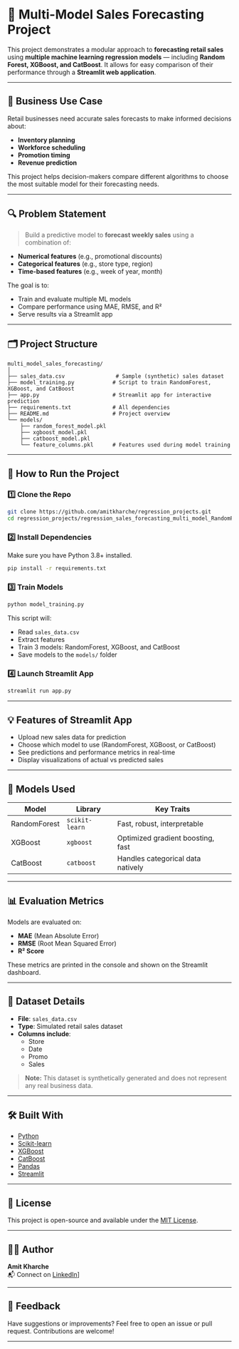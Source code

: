 
# 🧠 Multi-Model Sales Forecasting Project

This project demonstrates a modular approach to **forecasting retail sales** using **multiple machine learning regression models** — including **Random Forest, XGBoost, and CatBoost**. It allows for easy comparison of their performance through a **Streamlit web application**.

---

## 📌 Business Use Case

Retail businesses need accurate sales forecasts to make informed decisions about:
- **Inventory planning**
- **Workforce scheduling**
- **Promotion timing**
- **Revenue prediction**

This project helps decision-makers compare different algorithms to choose the most suitable model for their forecasting needs.

---

## 🔍 Problem Statement

> Build a predictive model to **forecast weekly sales** using a combination of:
- **Numerical features** (e.g., promotional discounts)
- **Categorical features** (e.g., store type, region)
- **Time-based features** (e.g., week of year, month)

The goal is to:
- Train and evaluate multiple ML models
- Compare performance using MAE, RMSE, and R²
- Serve results via a Streamlit app

---

## 🗂️ Project Structure

```
multi_model_sales_forecasting/
│
├── sales_data.csv                # Sample (synthetic) sales dataset
├── model_training.py            # Script to train RandomForest, XGBoost, and CatBoost
├── app.py                       # Streamlit app for interactive prediction
├── requirements.txt             # All dependencies
├── README.md                    # Project overview
└── models/
    ├── random_forest_model.pkl
    ├── xgboost_model.pkl
    ├── catboost_model.pkl
    └── feature_columns.pkl      # Features used during model training
```

---

## 🚀 How to Run the Project

### 1️⃣ Clone the Repo

```bash
git clone https://github.com/amitkharche/regression_projects.git
cd regression_projects/regression_sales_forecasting_multi_model_RandomForest_XGBoost_CatBoost
```

### 2️⃣ Install Dependencies

Make sure you have Python 3.8+ installed.

```bash
pip install -r requirements.txt
```

### 3️⃣ Train Models

```bash
python model_training.py
```

This script will:
- Read `sales_data.csv`
- Extract features
- Train 3 models: RandomForest, XGBoost, and CatBoost
- Save models to the `models/` folder

### 4️⃣ Launch Streamlit App

```bash
streamlit run app.py
```

---

## 💡 Features of Streamlit App

- Upload new sales data for prediction
- Choose which model to use (RandomForest, XGBoost, or CatBoost)
- See predictions and performance metrics in real-time
- Display visualizations of actual vs predicted sales

---

## 🧪 Models Used

| Model         | Library          | Key Traits                            |
|---------------|------------------|----------------------------------------|
| RandomForest  | `scikit-learn`   | Fast, robust, interpretable            |
| XGBoost       | `xgboost`        | Optimized gradient boosting, fast      |
| CatBoost      | `catboost`       | Handles categorical data natively      |

---

## 📊 Evaluation Metrics

Models are evaluated on:
- **MAE** (Mean Absolute Error)
- **RMSE** (Root Mean Squared Error)
- **R² Score**

These metrics are printed in the console and shown on the Streamlit dashboard.

---

## 📁 Dataset Details

- **File**: `sales_data.csv`
- **Type**: Simulated retail sales dataset
- **Columns include**:
  - Store
  - Date
  - Promo
  - Sales

> **Note:** This dataset is synthetically generated and does not represent any real business data.

---

## 🛠️ Built With

- [Python](https://www.python.org/)
- [Scikit-learn](https://scikit-learn.org/)
- [XGBoost](https://xgboost.ai/)
- [CatBoost](https://catboost.ai/)
- [Pandas](https://pandas.pydata.org/)
- [Streamlit](https://streamlit.io/)

---

## 🧾 License

This project is open-source and available under the [MIT License](LICENSE).

---

## 🙋‍♂️ Author

**Amit Kharche**  
📬 Connect on [LinkedIn](http://www.linkedin.com/in/amit-kharche)]  

---

## 💬 Feedback

Have suggestions or improvements? Feel free to open an issue or pull request. Contributions are welcome!

---



